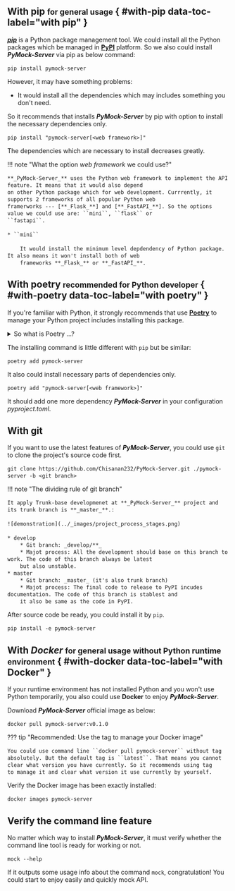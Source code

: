 ## With pip <small>for general usage</small> { #with-pip data-toc-label="with pip" }

[**_pip_**](https://pip.pypa.io/en/stable/) is a Python package management tool. We could install all the Python packages
which be managed in [**PyPI**](https://pypi.org/) platform. So we also could install **_PyMock-Server_** via pip as below command:

```console
pip install pymock-server
```

However, it may have something problems:

* It would install all the dependencies which may includes something you don't need. 

So it recommends that installs **_PyMock-Server_** by pip with option to install the necessary dependencies only.

```console
pip install "pymock-server[<web framework>]"
```

The dependencies which are necessary to install decreases greatly.

!!! note "What the option _web framework_ we could use?"

    **_PyMock-Server_** uses the Python web framework to implement the API feature. It means that it would also depend 
    on other Python package which for web development. Currrently, it supports 2 frameworks of all popular Python web 
    framerworks --- [**_Flask_**] and [**_FastAPI_**]. So the options value we could use are: ``mini``, ``flask`` or 
    ``fastapi``.
    
    * ``mini``

        It would install the minimum level depdendency of Python package. It also means it won't install both of web 
        frameworks **_Flask_** or **_FastAPI_**.

  [**_Flask_**]: https://flask.palletsprojects.com/en/2.3.x/
  [**_FastAPI_**]: https://fastapi.tiangolo.com


## With poetry <small>recommended for Python developer</small> { #with-poetry data-toc-label="with poetry" }

If you're familiar with Python, it strongly recommends that use [**Poetry**] to manage your Python project includes installing
this package.

[**Poetry**]: https://python-poetry.org/docs/

<details markdown="1">
<summary>So what is Poetry ...?</summary>

If you still miss your direction about how to manage your Python project, you must try to use **_Poetry_** to do it. Poetry
is a tool for managing your Python project includes the deeply complex relations of Python dependencies.

Let's quickly demonstrate the general usage of Poetry to you.

If you want to add a new dependency, in the other words, install a new Python package, it doesn't use ``pip``, use ``poetry``
to add it.

```console
poetry add <Python package>
```

How easy it is! Isn't it? It's also easy for removing dependency:

```console
poetry remove <Python package>
```

So what's the difference between **_Poetry_** and **_pip_**? The major difference is **_Poetry_** could be greatly better
to manage your dependencies! Let's consider a scenario. If a package A which depends on pacakge B, it would also install
package B when it installs pacakge A. However, about removing this package, it's a trouble when you use **_pip_** because
**_pip_** won't remove package B when you remove package A! You need to manually remove package B if you want to remove
them clearly. If your project is huge, it's also a big problem of managing your project's dependencies. And the poetry is
a great solution to resolve this issue. Poetry even sorts out the dependencies relations as a tree diagram and illustrate
it as following:

```console
>>> poetry show --tree --without=dev
fastapi 0.95.2 FastAPI framework, high performance, easy to learn, fast to code, ready for production
├── email-validator >=1.1.1
│   ├── dnspython >=2.0.0
│   └── idna >=2.0.0
├── httpx >=0.23.0
│   ├── certifi *
│   ├── httpcore >=0.15.0,<0.18.0
│   │   ├── anyio >=3.0,<5.0
│   │   │   ├── idna >=2.8
...
```

How clear it is! So Poetry is a very powerful tool for manage your Python project.

</details>

The installing command is little different with ``pip`` but be similar:

```console
poetry add pymock-server
```

It also could install necessary parts of dependencies only.

```console
poetry add "pymock-server[<web framework>]"
```

It should add one more dependency **_PyMock-Server_** in your configuration _pyproject.toml_.

## With git

If you want to use the latest features of **_PyMock-Server_**, you could use ``git`` to clone the project's source code first.

```console
git clone https://github.com/Chisanan232/PyMock-Server.git ./pymock-server -b <git branch>
```

!!! note "The dividing rule of git branch"

    It apply Trunk-base developmenet at **_PyMock-Server_** project and its trunk branch is **_master_**.:

    ![demonstration](../_images/project_process_stages.png)
    
    * develop
        * Git branch: _develop/**_
        * Majot process: All the development should base on this branch to work. The code of this branch always be latest
        but also unstable.
    * master
        * Git branch: _master_ (it's also trunk branch)
        * Majot process: The final code to release to PyPI incudes documentation. The code of this branch is stablest and
        it also be same as the code in PyPI.


After source code be ready, you could install it by ``pip``.

```console
pip install -e pymock-server
```

## With _Docker_ <small>for general usage without Python runtime environment</small> { #with-docker data-toc-label="with Docker" }

If your runtime environment has not installed Python and you won't use Python temporarily, you also could use **Docker** to
enjoy **_PyMock-Server_**.

Download **_PyMock-Server_** official image as below:

```console
docker pull pymock-server:v0.1.0
```

??? tip "Recommended: Use the tag to manage your Docker image"

    You could use command line ``docker pull pymock-server`` without tag
    absolutely. But the default tag is ``latest``. That means you cannot
    clear what version you have currently. So it recommends using tag
    to manage it and clear what version it use currently by yourself.

Verify the Docker image has been exactly installed:

```console
docker images pymock-server
```


## Verify the command line feature

No matter which way to install **_PyMock-Server_**, it must verify whether the command line tool is ready for working or not.

```console
mock --help
```

If it outputs some usage info about the command ``mock``, congratulation! You could start to enjoy easily and quickly
mock API.
